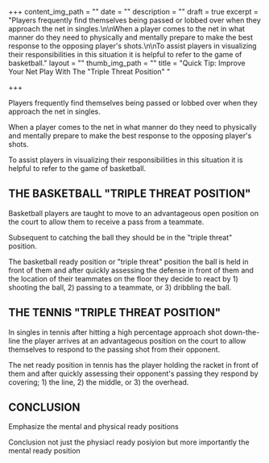 +++
content_img_path = ""
date = ""
description = ""
draft = true
excerpt = "Players frequently find themselves being passed or lobbed over when they approach the net in singles.\n\nWhen a player comes to the net in what manner do they need to physically and mentally prepare to make the best response to the opposing player's shots.\n\nTo assist players in visualizing their responsibilities in this situation it is helpful to refer to the game of basketball."
layout = ""
thumb_img_path = ""
title = "Quick Tip: Improve Your Net Play With The \"Triple Threat Position\" "

+++

Players frequently find themselves being passed or lobbed over when they approach the net in singles.

When a player comes to the net in what manner do they need to physically and mentally prepare to make the best response to the opposing player's shots.

To assist players in visualizing their responsibilities in this situation it is helpful to refer to the game of basketball.

## THE BASKETBALL "TRIPLE THREAT POSITION"

Basketball players are taught to move to an advantageous open position on the court to allow them to receive a pass from a teammate.

Subsequent to catching the ball they should be in the "triple threat" position.

The basketball ready position or "triple threat" position the ball is held in front of them and after quickly assessing the defense in front of them and the location of their teammates on the floor they decide to react by 1) shooting the ball, 2) passing to a teammate, or 3) dribbling the ball.

## THE TENNIS "TRIPLE THREAT POSITION"

In singles in tennis after hitting a high percentage approach shot down-the-line the player arrives at an advantageous position on the court to allow themselves to respond to the passing shot from their opponent.

The net ready position in tennis has the player holding the racket in front of them and after quickly assessing their opponent's passing they respond by covering; 1) the line, 2) the middle, or 3) the overhead.

## CONCLUSION

Emphasize the mental and physical ready positions

Conclusion not just the physiacl ready posiyion but more importantly the mental ready position